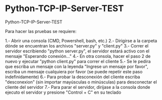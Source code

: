 # Python-TCP-IP-Server-TEST
Python-TCP-IP-Server-TEST

Para hacer las pruebas se requiere:

1.- Abrir una consola (CMD, Powershell, bash, etc.)
2.- Dirigirse a la carpeta dónde se encuentran los archivos "server.py" y "client.py"
3.- Correr el servidor escribiendo "python server.py", el servidor estará activo con el mensaje "Esperando conexión..."
4.- En otra consola, hacer el paso 2 de nuevo y ejecutar "python client.py" para correr el cliente
5.- Se le pedira que escriba un mensaje con la leyenda "Ingrese un mensaje por favor", escriba un mensaje cualquiera por favor (se puede repetir este paso indefinidamente)
6.- Para probar la desconexión del cliente escriba "desconexion" (sin importar mayúsculas o minúsculas) para desconectar el cliente del servidor
7.- Para parar el servidor, dirijase a la consola donde ejecuto el servidor y presione "Control + C" en su teclado